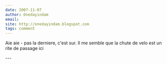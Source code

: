 ```yaml
---
date: 2007-11-07
author: Onedayindam
email: 
site: http://onedayindam.blogspot.com
tags: comment
---
```


<p>Aie aie - pas la derniere, c'est sur. Il me semble que la chute de velo est un rite de passage ici</p>
---
